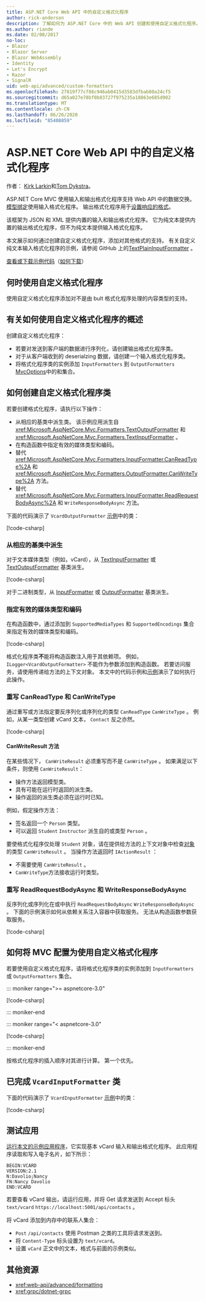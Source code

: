 ```yaml
---
title: ASP.NET Core Web API 中的自定义格式化程序
author: rick-anderson
description: 了解如何为 ASP.NET Core 中的 Web API 创建和使用自定义格式化程序。
ms.author: riande
ms.date: 02/08/2017
no-loc:
- Blazor
- Blazor Server
- Blazor WebAssembly
- Identity
- Let's Encrypt
- Razor
- SignalR
uid: web-api/advanced/custom-formatters
ms.openlocfilehash: 27819f77cf86c946ab0415d3583dfbab80a24cf5
ms.sourcegitcommit: d65a027e78bf0b83727f975235a18863e685d902
ms.translationtype: MT
ms.contentlocale: zh-CN
ms.lasthandoff: 06/26/2020
ms.locfileid: "85408859"
---
```

# <a name="custom-formatters-in-aspnet-core-web-api"></a>ASP.NET Core Web API 中的自定义格式化程序

作者： [Kirk Larkin](https://twitter.com/serpent5)和[Tom Dykstra](https://github.com/tdykstra)。

ASP.NET Core MVC 使用输入和输出格式化程序支持 Web API 中的数据交换。 [模型绑定](xref:mvc/models/model-binding)使用输入格式化程序。 输出格式化程序用于[设置响应的格式](xref:web-api/advanced/formatting)。

该框架为 JSON 和 XML 提供内置的输入和输出格式化程序。 它为纯文本提供内置的输出格式化程序，但不为纯文本提供输入格式化程序。

本文展示如何通过创建自定义格式化程序，添加对其他格式的支持。 有关自定义纯文本输入格式化程序的示例，请参阅 GitHub 上的[TextPlainInputFormatter](https://github.com/aspnet/Entropy/blob/master/samples/Mvc.Formatters/TextPlainInputFormatter.cs) 。

[查看或下载示例代码](https://github.com/dotnet/AspNetCore.Docs/tree/master/aspnetcore/web-api/advanced/custom-formatters/sample)（[如何下载](xref:index#how-to-download-a-sample)）

## <a name="when-to-use-custom-formatters"></a>何时使用自定义格式化程序

使用自定义格式化程序添加对不是由 bult 格式化程序处理的内容类型的支持。

## <a name="overview-of-how-to-use-a-custom-formatter"></a>有关如何使用自定义格式化程序的概述

创建自定义格式化程序：

* 若要对发送到客户端的数据进行序列化，请创建输出格式化程序类。
* 对于从客户端收到的 deserialzing 数据，请创建一个输入格式化程序类。
* 将格式化程序类的实例添加 `InputFormatters` 到 `OutputFormatters` [MvcOptions](/dotnet/api/microsoft.aspnetcore.mvc.mvcoptions)中的和集合。

## <a name="how-to-create-a-custom-formatter-class"></a>如何创建自定义格式化程序类

若要创建格式化程序，请执行以下操作：

* 从相应的基类中派生类。 该示例应用派生自 <xref:Microsoft.AspNetCore.Mvc.Formatters.TextOutputFormatter> 和 <xref:Microsoft.AspNetCore.Mvc.Formatters.TextInputFormatter> 。
* 在构造函数中指定有效的媒体类型和编码。
* 替代 <xref:Microsoft.AspNetCore.Mvc.Formatters.InputFormatter.CanReadType%2A> 和 <xref:Microsoft.AspNetCore.Mvc.Formatters.OutputFormatter.CanWriteType%2A> 方法。
* 替代 <xref:Microsoft.AspNetCore.Mvc.Formatters.InputFormatter.ReadRequestBodyAsync%2A> 和 `WriteResponseBodyAsync` 方法。

下面的代码演示了 `VcardOutputFormatter` [示例](https://github.com/dotnet/AspNetCore.Docs/tree/master/aspnetcore/web-api/advanced/custom-formatters/3.1sample)中的类：

[!code-csharp[](custom-formatters/3.1sample/Formatters/VcardOutputFormatter.cs?name=snippet)]
  
### <a name="derive-from-the-appropriate-base-class"></a>从相应的基类中派生

对于文本媒体类型（例如，vCard），从 [TextInputFormatter](/dotnet/api/microsoft.aspnetcore.mvc.formatters.textinputformatter) 或 [TextOutputFormatter](/dotnet/api/microsoft.aspnetcore.mvc.formatters.textoutputformatter) 基类派生。

[!code-csharp[](custom-formatters/3.1sample/Formatters/VcardOutputFormatter.cs?name=classdef)]

对于二进制类型，从 [InputFormatter](/dotnet/api/microsoft.aspnetcore.mvc.formatters.inputformatter) 或 [OutputFormatter](/dotnet/api/microsoft.aspnetcore.mvc.formatters.outputformatter) 基类派生。

### <a name="specify-valid-media-types-and-encodings"></a>指定有效的媒体类型和编码

在构造函数中，通过添加到 `SupportedMediaTypes` 和 `SupportedEncodings` 集合来指定有效的媒体类型和编码。

[!code-csharp[](custom-formatters/3.1sample/Formatters/VcardOutputFormatter.cs?name=ctor)]

格式化程序类**不**能将构造函数注入用于其依赖项。 例如， `ILogger<VcardOutputFormatter>` 不能作为参数添加到构造函数。 若要访问服务，请使用传递给方法的上下文对象。 本文中的代码示例和[示例](https://github.com/dotnet/AspNetCore.Docs/tree/master/aspnetcore/web-api/advanced/custom-formatters/3.1sample)演示了如何执行此操作。

### <a name="override-canreadtype-and-canwritetype"></a>重写 CanReadType 和 CanWriteType

通过重写或方法指定要反序列化或序列化的类型 `CanReadType` `CanWriteType` 。 例如，从某一类型创建 vCard 文本， `Contact` 反之亦然。

[!code-csharp[](custom-formatters/3.1sample/Formatters/VcardOutputFormatter.cs?name=canwritetype)]

#### <a name="the-canwriteresult-method"></a>CanWriteResult 方法

在某些情况下， `CanWriteResult` 必须重写而不是 `CanWriteType` 。 如果满足以下条件，则使用 `CanWriteResult`：

* 操作方法返回模型类。
* 具有可能在运行时返回的派生类。
* 操作返回的派生类必须在运行时已知。

例如，假定操作方法：

* 签名返回一个 `Person` 类型。
* 可以返回 `Student` `Instructor` 派生自的或类型 `Person` 。 

要使格式化程序仅处理 `Student` 对象，请在提供给方法的上下文对象中检查[对象](/dotnet/api/microsoft.aspnetcore.mvc.formatters.outputformattercanwritecontext.object#Microsoft_AspNetCore_Mvc_Formatters_OutputFormatterCanWriteContext_Object)的类型 `CanWriteResult` 。 当操作方法返回时 `IActionResult` ：

* 不需要使用 `CanWriteResult` 。
* `CanWriteType`方法接收运行时类型。

<a id="read-write"></a>

### <a name="override-readrequestbodyasync-and-writeresponsebodyasync"></a>重写 ReadRequestBodyAsync 和 WriteResponseBodyAsync

反序列化或序列化在或中执行 `ReadRequestBodyAsync` `WriteResponseBodyAsync` 。 下面的示例演示如何从依赖关系注入容器中获取服务。 无法从构造函数参数获取服务。

[!code-csharp[](custom-formatters/3.1sample/Formatters/VcardOutputFormatter.cs?name=writeresponse)]

## <a name="how-to-configure-mvc-to-use-a-custom-formatter"></a>如何将 MVC 配置为使用自定义格式化程序

若要使用自定义格式化程序，请将格式化程序类的实例添加到 `InputFormatters` 或 `OutputFormatters` 集合。

::: moniker range=">= aspnetcore-3.0"

[!code-csharp[](custom-formatters/3.1sample/Startup.cs?name=mvcoptions)]

::: moniker-end

::: moniker range="< aspnetcore-3.0"

[!code-csharp[](custom-formatters/sample/Startup.cs?name=mvcoptions&highlight=3-4)]

::: moniker-end

按格式化程序的插入顺序对其进行计算。 第一个优先。

## <a name="the-completed-vcardinputformatter-class"></a>已完成 `VcardInputFormatter` 类

下面的代码演示了 `VcardInputFormatter` [示例](https://github.com/dotnet/AspNetCore.Docs/tree/master/aspnetcore/web-api/advanced/custom-formatters/3.1sample)中的类：

[!code-csharp[](custom-formatters/3.1sample/Formatters/VcardInputFormatter.cs?name=snippet)]

## <a name="test-the-app"></a>测试应用

[运行本文的示例应用程序](https://github.com/dotnet/AspNetCore.Docs/tree/master/aspnetcore/web-api/advanced/custom-formatters/sample)，它实现基本 vCard 输入和输出格式化程序。 此应用程序读取和写入电子名片，如下所示：

```
BEGIN:VCARD
VERSION:2.1
N:Davolio;Nancy
FN:Nancy Davolio
END:VCARD
```

若要查看 vCard 输出，请运行应用，并将 Get 请求发送到 Accept 标头 `text/vcard` `https://localhost:5001/api/contacts` 。

将 vCard 添加到内存中的联系人集合：

* `Post` `/api/contacts` 使用 Postman 之类的工具将请求发送到。
* 将 `Content-Type` 标头设置为 `text/vcard`。
* 设置 `vCard` 正文中的文本，格式与前面的示例类似。

## <a name="additional-resources"></a>其他资源

* <xref:web-api/advanced/formatting>
* <xref:grpc/dotnet-grpc>
